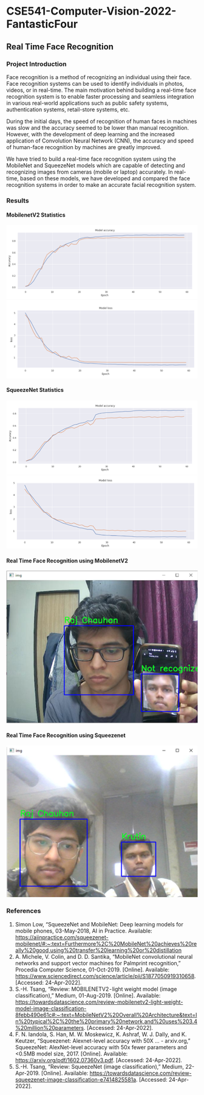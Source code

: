 # CSE541-Computer-Vision-2022-FantasticFour

## Real Time Face Recognition

### Project Introduction
Face recognition is a method of recognizing an individual using their face. Face recognition systems can be used to identify individuals in photos, videos, or in real-time. The main motivation behind building a real-time face recognition system is to enable faster processing and seamless integration in various real-world applications such as public safety systems, authentication systems, retail-store systems, etc. 

During the initial days, the speed of recognition of human faces in machines was slow and the accuracy seemed to be lower than manual recognition. However, with the development of deep learning and the increased application of Convolution Neural Network (CNN), the accuracy and speed of human-face recognition by machines are greatly improved.

We have tried to build a real-time face recognition system using the MobileNet and SqueezeNet models which are capable of detecting and recognizing images from cameras (mobile or laptop) accurately. In real-time, based on these models, we have developed and compared the face recognition systems in order to make an accurate facial recognition system. 

### Results
#### MobilenetV2 Statistics
<img src="https://github.com/Jimmy290901/CSE541-Computer-Vision-2022-FantasticFour/blob/main/Results/MobilenetV2%20Accuracy.png">
<img src="https://github.com/Jimmy290901/CSE541-Computer-Vision-2022-FantasticFour/blob/main/Results/MobilenetV2%20Loss.png">

#### SqueezeNet Statistics
<img src="https://github.com/Jimmy290901/CSE541-Computer-Vision-2022-FantasticFour/blob/main/Results/Squeezenet%20Accuracy.png">
<img src="https://github.com/Jimmy290901/CSE541-Computer-Vision-2022-FantasticFour/blob/main/Results/Squeezenet%20Loss.png">

#### Real Time Face Recognition using MobilenetV2
<img src="https://github.com/Jimmy290901/CSE541-Computer-Vision-2022-FantasticFour/blob/main/Results/MobilenetV2%20Recognition.png">

#### Real Time Face Recognition using Squeezenet
<img src="https://github.com/Jimmy290901/CSE541-Computer-Vision-2022-FantasticFour/blob/main/Results/Squeezenet%20Recognition.png">

### References
1. Simon Low, “SqueezeNet and MobileNet: Deep learning models for mobile phones, 03-May-2018, AI in Practice. Available: https://aiinpractice.com/squeezenet-mobilenet/#:~:text=Furthermore%2C%20MobileNet%20achieves%20really%20good,using%20transfer%20learning%20or%20distillation
2. A. Michele, V. Colin, and D. D. Santika, “MobileNet convolutional neural networks and support vector machines for Palmprint recognition,” Procedia Computer Science, 01-Oct-2019. [Online]. Available: https://www.sciencedirect.com/science/article/pii/S1877050919310658. [Accessed: 24-Apr-2022].
3. S.-H. Tsang, “Review: MOBILENETV2 - light weight model (image classification),” Medium, 01-Aug-2019. [Online]. Available: https://towardsdatascience.com/review-mobilenetv2-light-weight-model-image-classification-8febb490e61c#:~:text=MobileNetV2%20Overall%20Architecture&text=In%20typical%2C%20the%20primary%20network,and%20uses%203.4%20million%20parameters. [Accessed: 24-Apr-2022]. 
4. F. N. Iandola, S. Han, M. W. Moskewicz, K. Ashraf, W. J. Dally, and K. Keutzer, “Squeezenet: Alexnet-level accuracy with 50X ... - arxiv.org,” SqueezeNet: AlexNet-level accuracy with 50x fewer parameters and &lt;0.5MB model size, 2017. [Online]. Available: https://arxiv.org/pdf/1602.07360v3.pdf. [Accessed: 24-Apr-2022].
5. S.-H. Tsang, “Review: SqueezeNet (image classification),” Medium, 22-Apr-2019. [Online]. Available: https://towardsdatascience.com/review-squeezenet-image-classification-e7414825581a. [Accessed: 24-Apr-2022].
